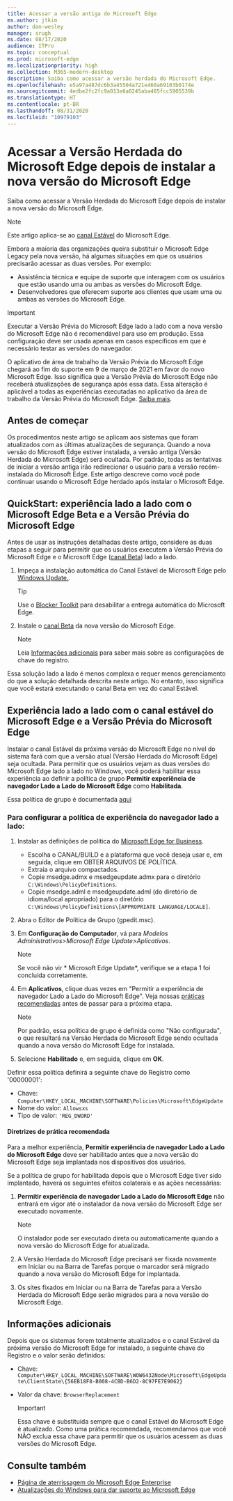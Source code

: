 ```yaml
---
title: Acessar a versão antiga do Microsoft Edge
ms.author: jtkim
author: dan-wesley
manager: srugh
ms.date: 08/17/2020
audience: ITPro
ms.topic: conceptual
ms.prod: microsoft-edge
ms.localizationpriority: high
ms.collection: M365-modern-desktop
description: Saiba como acessar a versão herdada do Microsoft Edge.
ms.openlocfilehash: e5a97a487dc6b3a45504a721e460a69103b0174e
ms.sourcegitcommit: 4edbe2fc2fc9a013e6a0245aba485fcc5905539b
ms.translationtype: HT
ms.contentlocale: pt-BR
ms.lasthandoff: 08/31/2020
ms.locfileid: "10979103"
---
```

# Acessar a Versão Herdada do Microsoft Edge depois de instalar a nova versão do Microsoft Edge

Saiba como acessar a Versão Herdada do Microsoft Edge depois de instalar a nova versão do Microsoft Edge.

> [!NOTE]
> Este artigo aplica-se ao [canal Estável](microsoft-edge-channels.md) do Microsoft Edge.

Embora a maioria das organizações queira substituir o Microsoft Edge Legacy pela nova versão, há algumas situações em que os usuários precisarão acessar as duas versões. Por exemplo:

- Assistência técnica e equipe de suporte que interagem com os usuários que estão usando uma ou ambas as versões do Microsoft Edge.
- Desenvolvedores que oferecem suporte aos clientes que usam uma ou ambas as versões do Microsoft Edge.

> [!IMPORTANT]
> Executar a Versão Prévia do Microsoft Edge lado a lado com a nova versão do Microsoft Edge não é recomendável para uso em produção. Essa configuração deve ser usada apenas em casos específicos em que é necessário testar as versões do navegador.
>
> O aplicativo de área de trabalho da Versão Prévia do Microsoft Edge chegará ao fim do suporte em 9 de março de 2021 em favor do novo Microsoft Edge. Isso significa que a Versão Prévia do Microsoft Edge não receberá atualizações de segurança após essa data. Essa alteração é aplicável a todas as experiências executadas no aplicativo da área de trabalho da Versão Prévia do Microsoft Edge. [Saiba mais](https://techcommunity.microsoft.com/t5/microsoft-365-blog/microsoft-365-apps-say-farewell-to-internet-explorer-11-and/ba-p/1591666).

## Antes de começar

Os procedimentos neste artigo se aplicam aos sistemas que foram atualizados com as últimas atualizações de segurança. Quando a nova versão do Microsoft Edge estiver instalada, a versão antiga (Versão Herdada do Microsoft Edge) será ocultada. Por padrão, todas as tentativas de iniciar a versão antiga irão redirecionar o usuário para a versão recém-instalada do Microsoft Edge. Este artigo descreve como você pode continuar usando o Microsoft Edge herdado após instalar o Microsoft Edge.

## QuickStart: experiência lado a lado com o Microsoft Edge Beta e a Versão Prévia do Microsoft Edge

Antes de usar as instruções detalhadas deste artigo, considere as duas etapas a seguir para permitir que os usuários executem a Versão Prévia do Microsoft Edge e o Microsoft Edge ([canal Beta](microsoft-edge-channels.md)) lado a lado.

1. Impeça a instalação automática do Canal Estável de Microsoft Edge pelo [Windows Update.](https://support.microsoft.com/help/12373/windows-update-faq).

   > [!TIP]
   > Use o [Blocker Toolkit](microsoft-edge-blocker-toolkit.md) para desabilitar a entrega automática do Microsoft Edge.

2. Instale o [canal Beta](https://www.microsoft.com/edge/business/download) da nova versão do Microsoft Edge.

   > [!NOTE]
   > Leia [Informações adicionais](#additional-information) para saber mais sobre as configurações de chave do registro.

Essa solução lado a lado é menos complexa e requer menos gerenciamento do que a solução detalhada descrita neste artigo. No entanto, isso significa que você estará executando o canal Beta em vez do canal Estável.

## Experiência lado a lado com o canal estável do Microsoft Edge e a Versão Prévia do Microsoft Edge

Instalar o canal Estável da próxima versão do Microsoft Edge no nível do sistema fará com que a versão atual (Versão Herdada do Microsoft Edge) seja ocultada. Para permitir que os usuários vejam as duas versões do Microsoft Edge lado a lado no Windows, você poderá habilitar essa experiência ao definir a política de grupo **Permitir experiência de navegador Lado a Lado do Microsoft Edge** como **Habilitada**.

Essa política de grupo é documentada [aqui](https://docs.microsoft.com/deployedge/microsoft-edge-update-policies#allowsxs)

### Para configurar a política de experiência do navegador lado a lado:

1. Instalar as definições de política do [Microsoft Edge for Business](https://www.microsoft.com/edge/business/download).

   - Escolha o CANAL/BUILD e a plataforma que você deseja usar e, em seguida, clique em OBTER ARQUIVOS DE POLÍTICA.
   - Extraia o arquivo compactados.
   - Copie msedge.admx e msedgeupdate.admx para o diretório `C:\Windows\PolicyDefinitions`.
   - Copie msedge.adml e msedgeupdate.adml (do diretório de idioma/local apropriado) para o diretório `C:\Windows\PolicyDefinitions\[APPROPRIATE LANGUAGE/LOCALE]`.

2. Abra o Editor de Política de Grupo (gpedit.msc).
3. Em **Configuração do Computador**, vá para *Modelos Administrativos>Microsoft Edge Update>Aplicativos*.

    > [!NOTE]
    > Se você não vir * Microsoft Edge Update*, verifique se a etapa 1 foi concluída corretamente.

4. Em **Aplicativos**, clique duas vezes em "Permitir a experiência de navegador Lado a Lado do Microsoft Edge". Veja nossas [práticas recomendadas](#best-practice-guidance) antes de passar para a próxima etapa.

    > [!NOTE]
    > Por padrão, essa política de grupo é definida como "Não configurada", o que resultará na Versão Herdada do Microsoft Edge sendo ocultada quando a nova versão do Microsoft Edge for instalada.

5. Selecione **Habilitado** e, em seguida, clique em **OK**.  

Definir essa política definirá a seguinte chave do Registro como '00000001':

- Chave: `Computer\HKEY_LOCAL_MACHINE\SOFTWARE\Policies\Microsoft\EdgeUpdate`
- Nome do valor: `Allowsxs`
- Tipo de valor: `'REG_DWORD'`

#### Diretrizes de prática recomendada

Para a melhor experiência, **Permitir experiência de navegador Lado a Lado do Microsoft Edge** deve ser habilitado antes que a nova versão do Microsoft Edge seja implantada nos dispositivos dos usuários.

Se a política de grupo for habilitada depois que o Microsoft Edge tiver sido implantado, haverá os seguintes efeitos colaterais e as ações necessárias:

1. **Permitir experiência de navegador Lado a Lado do Microsoft Edge** não entrará em vigor até o instalador da nova versão do Microsoft Edge ser executado novamente.

   > [!NOTE]
   > O instalador pode ser executado direta ou automaticamente quando a nova versão do Microsoft Edge for atualizada.

2. A Versão Herdada do Microsoft Edge precisará ser fixada novamente em Iniciar ou na Barra de Tarefas porque o marcador será migrado quando a nova versão do Microsoft Edge for implantada.
3. Os sites fixados em Iniciar ou na Barra de Tarefas para a Versão Herdada do Microsoft Edge serão migrados para a nova versão do Microsoft Edge.

## Informações adicionais

Depois que os sistemas forem totalmente atualizados e o canal Estável da próxima versão do Microsoft Edge for instalado, a seguinte chave do Registro e o valor serão definidos:

- Chave: `Computer\HKEY_LOCAL_MACHINE\SOFTWARE\WOW6432Node\Microsoft\EdgeUpdate\ClientState\{56EB18F8-B008-4CBD-B6D2-8C97FE7E9062}`
- Valor da chave: `BrowserReplacement`

  > [!IMPORTANT]
  > Essa chave é substituída sempre que o canal Estável do Microsoft Edge é atualizado. Como uma prática recomendada, recomendamos que você NÃO exclua essa chave para permitir que os usuários acessem as duas versões do Microsoft Edge.

## Consulte também

- [Página de aterrissagem do Microsoft Edge Enterprise](https://aka.ms/EdgeEnterprise)
- [Atualizações do Windows para dar suporte ao Microsoft Edge](microsoft-edge-sysupdate-windows-updates.md)

